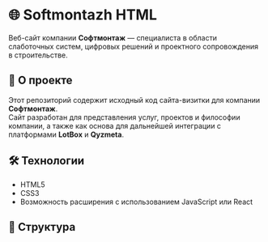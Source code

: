 # 🌐 Softmontazh HTML

Веб-сайт компании **Софтмонтаж** — специалиста в области слаботочных систем, цифровых решений и проектного сопровождения в строительстве.

## 🚀 О проекте

Этот репозиторий содержит исходный код сайта-визитки для компании **Софтмонтаж**.  
Сайт разработан для представления услуг, проектов и философии компании, а также как основа для дальнейшей интеграции с платформами **LotBox** и **Qyzmeta**.

## 🛠 Технологии

- HTML5
- CSS3
- Возможность расширения с использованием JavaScript или React

## 📂 Структура

